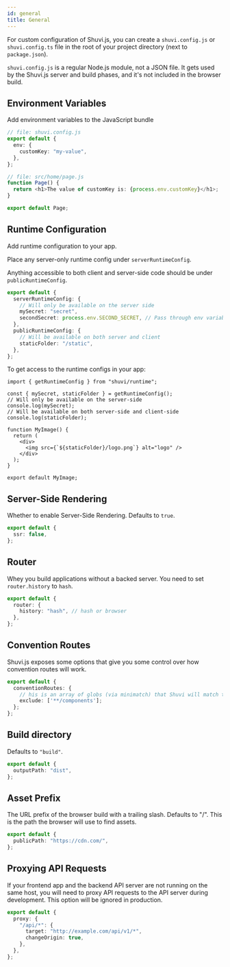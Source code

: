 ```yaml
---
id: general
title: General
---
```


For custom configuration of Shuvi.js, you can create a `shuvi.config.js` or `shuvi.config.ts` file in the root of your project directory (next to `package.json`).

`shuvi.config.js` is a regular Node.js module, not a JSON file. It gets used by the Shuvi.js server and build phases, and it's not included in the browser build.

## Environment Variables

Add environment variables to the JavaScript bundle

```ts
// file: shuvi.config.js
export default {
  env: {
    customKey: "my-value",
  },
};

// file: src/home/page.js
function Page() {
  return <h1>The value of customKey is: {process.env.customKey}</h1>;
}

export default Page;
```

## Runtime Configuration

Add runtime configuration to your app.

Place any server-only runtime config under `serverRuntimeConfig`.

Anything accessible to both client and server-side code should be under `publicRuntimeConfig`.

```ts
export default {
  serverRuntimeConfig: {
    // Will only be available on the server side
    mySecret: "secret",
    secondSecret: process.env.SECOND_SECRET, // Pass through env variables
  },
  publicRuntimeConfig: {
    // Will be available on both server and client
    staticFolder: "/static",
  },
};
```

To get access to the runtime configs in your app:

```tsx
import { getRuntimeConfig } from "shuvi/runtime";

const { mySecret, staticFolder } = getRuntimeConfig();
// Will only be available on the server-side
console.log(mySecret);
// Will be available on both server-side and client-side
console.log(staticFolder);

function MyImage() {
  return (
    <div>
      <img src={`${staticFolder}/logo.png`} alt="logo" />
    </div>
  );
}

export default MyImage;
```

## Server-Side Rendering

Whether to enable Server-Side Rendering. Defaults to `true`.

```ts
export default {
  ssr: false,
};
```

## Router

Whey you build applications without a backed server. You need to set `router.history` to `hash`.

```ts
export default {
  router: {
    history: "hash", // hash or browser
  },
};
```

## Convention Routes

Shuvi.js exposes some options that give you some control over how convention routes will work.

```ts
export default {
  conventionRoutes: {
    // his is an array of globs (via minimatch) that Shuvi will match to files while reading your routes directory. If a file matches, it will be ignored.
    exclude: ['**/components'];
  };
};
```

## Build directory

Defaults to `"build"`.

```ts
export default {
  outputPath: "dist",
};
```

## Asset Prefix

The URL prefix of the browser build with a trailing slash. Defaults to "/". This is the path the browser will use to find assets.

```ts
export default {
  publicPath: "https://cdn.com/",
};
```

## Proxying API Requests

If your frontend app and the backend API server are not running on the same host, you will need to proxy API requests to the API server during development. This option will be ignored in production.

```ts
export default {
  proxy: {
    "/api/*": {
      target: "http://example.com/api/v1/*",
      changeOrigin: true,
    },
  },
};
```
